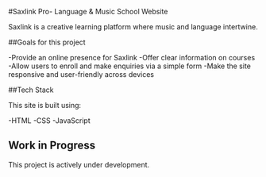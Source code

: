 #Saxlink Pro- Language & Music School Website

Saxlink is a creative learning platform where music and language intertwine.

##Goals for this project

-Provide an online presence for Saxlink
-Offer clear information on courses
-Allow users to enroll and make enquiries via a simple form 
-Make the site responsive and user-friendly across devices

##Tech Stack

This site is built using:

-HTML
-CSS
-JavaScript

## Work in Progress

This project is actively under development. 
